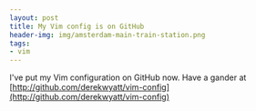 ```yaml
---
layout: post
title: My Vim config is on GitHub
header-img: img/amsterdam-main-train-station.png
tags:
- vim
---
```

I've put my Vim configuration on GitHub now. Have a gander at [http://github.com/derekwyatt/vim-config](http://github.com/derekwyatt/vim-config)

